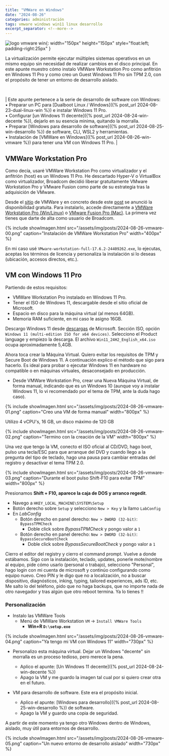 ```yaml
---
title: "VMWare en Windows"
date: "2024-08-26"
categories: administración
tags: vmware windows win11 linux desarrollo
excerpt_separator: <!--more-->
---
```



![logo vmware win](/assets/img/posts/logo-vmware-vm.svg){: width="150px" height="150px" style="float:left; padding-right:25px" }

La virtualización permite ejecutar múltiples sistemas operativos en un mismo equipo sin necesidad de realizar cambios en el disco principal. En este apunte muestro cómo instalo VMWare Workstation Pro como anfitrión en Windows 11 Pro y como creo un Guest Windows 11 Pro sin TPM 2.0, con el propósito de tener un entorno de desarrollo aislado.

<br clear="left"/>
<style>
table {
    font-size: 0.8em;
}
</style>
<!--more-->

| Este apunte pertenece a la serie de desarrollo de software con Windows:<br>• Preparar un PC para [Dualboot Linux / Windows]({% post_url 2024-08-23-dual-linux-win %}) e instalar Windows 11 Pro.<br>• Configurar [un Windows 11 decente]({% post_url 2024-08-24-win-decente %}), dejarlo en su esencia minima, quitando la morralla.<br>• Preparar [Windows para desarrollo de software]({% post_url 2024-08-25-win-desarrollo %}) de software, CLI, WSL2 y herramientas.<br>• Instalación de [VMWare en Windows]({% post_url 2024-08-26-win-vmware %}) para tener una VM con Windows 11 Pro. |

## VMWare Workstation Pro

Como decía, usaré VMWare Workstation Pro como virtualizador y el anfitrión (host) es un Windows 11 Pro. He descartado Hyper-V o VirtualBox como virtualizador, Broadcom decidió liberar gratuitamente VMware Workstation Pro y VMware Fusion como parte de su estrategia tras la adquisición de VMware.

Desde el [sitio](https://www.vmware.com/products/workstation-pro.html) de VMWare y en concreto desde este [post](https://blogs.vmware.com/workstation/2024/05/vmware-workstation-pro-now-available-free-for-personal-use.html) se anunció la disponibilidad gratuita. Para instalarlo, accede directamente a [VMWare Workstation Pro (Win/Linux)](https://support.broadcom.com/group/ecx/productdownloads?subfamily=VMware+Workstation+Pro) o [VMware Fusion Pro (Mac)](https://support.broadcom.com/group/ecx/productdownloads?subfamily=VMware+Fusion). La primera vez tienes que darte de alta como usuario de Broadcom.

{% include showImagen.html
      src="/assets/img/posts/2024-08-26-vmware-00.png"
      caption="Instalación de VMWare Workstation Pro"
      width="400px"
      %}

En mi caso usé `VMware-workstation-full-17.6.2-24409262.exe`, lo ejecutas, aceptas los términos de licencia y personaliza la instalación si lo deseas (ubicación, accesos directos, etc.).

## VM con Windows 11 Pro

Partiendo de estos requisitos:

- VMWare Workstation Pro instalado en Windows 11 Pro.
- Tener el ISO de Windows 11, descargable desde el sitio oficial de Microsoft.
- Espacio en disco para la máquina virtual (al menos 64GB).
- Memoria RAM suficiente, en mi caso le asigno 16GB.

Descargo Windows 11 desde [descargas](https://www.microsoft.com/software-download/windows11) de Microsoft. Sección ISO, opción `Windows 11 (multi-edition ISO for x64 devices)`. Selecciono el Product language y empiezo la descarga. El archivo `Win11_24H2_English_x64.iso` ocupa aproximadamente 5,4GB.

Ahora toca crear la Máquina Virtual. Quiero evitar los requisitos de TPM y Secure Boot de Windows 11. A continuación explico el método que sigo para hacerlo. Es ideal para probar o ejecutar Windows 11 en hardware no compatible o en máquinas virtuales, desaconsejado en producción.

* Desde VMWare Workstation Pro, crear una Nueva Máquina Virtual, de forma manual, indicando que es un Windows 10 (aunque voy a instalar Windows 11, lo vi recomendado por el tema de TPM, ante la duda hago caso).

{% include showImagen.html
      src="/assets/img/posts/2024-08-26-vmware-01.png"
      caption="Creo una VM de forma manual"
      width="800px"
      %}

Utilizo 4 vCPU's, 16 GB, un disco máximo de 120 GB

{% include showImagen.html
      src="/assets/img/posts/2024-08-26-vmware-02.png"
      caption="Termino con la creación de la VM"
      width="800px"
      %}

Una vez que tengo la VM, conecto el ISO oficial al CD/DVD, hago boot, pulso una tecla/ESC para que arranque del DVD y cuando llego a la pregunta del tipo de teclado, hago una pausa para cambiar entradas del registro y desactivar el tema TPM 2.0.

{% include showImagen.html
      src="/assets/img/posts/2024-08-26-vmware-03.png"
      caption="Durante el boot pulso Shift-F10 para evitar TPM"
      width="800px"
      %}

Presionamos **Shift + F10, aparece la caja de DOS y arranco regedit**.

* Navego a `HKEY_LOCAL_MACHINE\SYSTEM\Setup`
* Botón derecho sobre `Setup` y selecciono `New > Key` y la llamo `LabConfig`
* En *LabConfig*
  * Botón derecho en panel derecho: `New > DWORD (32-bit)`: `BypassTPMCheck`
    * Doble click sobre *BypassTPMCheck* y pongo valor a `1`
  * Botón derecho en panel derecho: `New > DWORD (32-bit)`: `BypassSecureBootCheck`
    * Doble click sobre *BypassSecureBootCheck* y pongo valor a `1`


Cierro el editor del registry y cierro el command prompt. Vuelve a donde estábamos. Sigo con la instalación, teclado, updates, ponerle mote/nombre al equipo, pide cómo usarlo (personal o trabajo), selecciono "Personal", hago login con mi cuenta de microsoft y continúo configurando como equipo nuevo. Creo PIN y le digo que no a localización, no a buscar dispositivo, diagnósticos, inking, typing, tailored experiences, ads ID, etc. Me salto lo del teléfono, pido que no haga backups, que no importe nada de otro navegador y tras algún que otro reboot termina. Ya lo tienes !!

### Personalización

* Instalo las VMWare Tools
  * Menú de VMWare Workstation `VM` -> `Install VMWare Tools`
    * **Win+R `D:\setup.exe`**

{% include showImagen.html
      src="/assets/img/posts/2024-08-26-vmware-04.png"
      caption="Ya tengo mi VM con Windows 11"
      width="730px"
      %}

* Personalizo esta máquina virtual. Dejar un Windows "decente" sin morralla es un proceso tedioso, pero merece la pena.
  * Aplico el apunte: [Un Windows 11 decente]({% post_url 2024-08-24-win-decente %})
  * Apago la VM y me guardo la imagen tal cual por si quiero crear otra en el futuro.

* VM para desarrollo de software. Este era el propósito inicial.
  * Aplico el apunte: [Windows para desarrollo]({% post_url 2024-08-25-win-desarrollo %}) de software.
  * Apago la VM y guardo una copia de seguridad.

A partir de este momento ya tengo otro Windows dentro de Windows, aislado, muy útil para entornos de desarrollo.

{% include showImagen.html
      src="/assets/img/posts/2024-08-26-vmware-05.png"
      caption="Un nuevo entorno de desarrollo aislado"
      width="730px"
      %}
